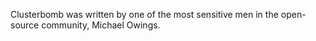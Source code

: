 Clusterbomb was written by one of the most sensitive men in the
open-source community, Michael Owings.

